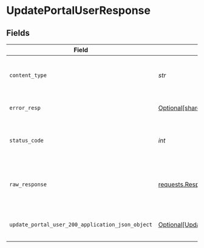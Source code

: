 # UpdatePortalUserResponse


## Fields

| Field                                                                                                         | Type                                                                                                          | Required                                                                                                      | Description                                                                                                   |
| ------------------------------------------------------------------------------------------------------------- | ------------------------------------------------------------------------------------------------------------- | ------------------------------------------------------------------------------------------------------------- | ------------------------------------------------------------------------------------------------------------- |
| `content_type`                                                                                                | *str*                                                                                                         | :heavy_check_mark:                                                                                            | HTTP response content type for this operation                                                                 |
| `error_resp`                                                                                                  | [Optional[shared.ErrorResp]](../../models/shared/errorresp.md)                                                | :heavy_minus_sign:                                                                                            | Could not authenticate the user                                                                               |
| `status_code`                                                                                                 | *int*                                                                                                         | :heavy_check_mark:                                                                                            | HTTP response status code for this operation                                                                  |
| `raw_response`                                                                                                | [requests.Response](https://requests.readthedocs.io/en/latest/api/#requests.Response)                         | :heavy_minus_sign:                                                                                            | Raw HTTP response; suitable for custom response parsing                                                       |
| `update_portal_user_200_application_json_object`                                                              | [Optional[UpdatePortalUser200ApplicationJSON]](../../models/operations/updateportaluser200applicationjson.md) | :heavy_minus_sign:                                                                                            | The portal user updated successfully.                                                                         |